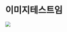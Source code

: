 # 이미지테스트임 


![](%E1%84%8B%E1%85%B5%E1%84%86%E1%85%B5%E1%84%8C%E1%85%B5%E1%84%90%E1%85%A6%E1%84%89%E1%85%B3%E1%84%90%E1%85%B3%E1%84%8B%E1%85%B5%E1%86%B7/57504962-A960-4DA3-B467-60C952E8E34B.png)